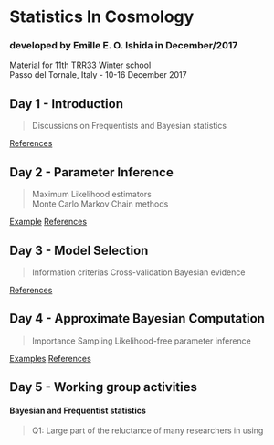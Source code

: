 # Statistics In Cosmology
### developed by Emille E. O. Ishida in December/2017

Material for 11th TRR33 Winter school  
Passo del Tornale, Italy - 10-16 December 2017

## Day 1 - Introduction

> Discussions on Frequentists and Bayesian statistics
    
[References](https://github.com/emilleishida/StatisticsInCosmology/tree/master/I_Frequentist_vs_Bayesian/references)

## Day 2 - Parameter Inference

> Maximum Likelihood estimators  
> Monte Carlo Markov Chain methods  

[Example](https://github.com/emilleishida/StatisticsInCosmology/tree/master/II_Parameter_Inference)
[References](https://github.com/emilleishida/StatisticsInCosmology/tree/master/II_Parameter_Inference/references)

## Day 3 - Model Selection

> Information criterias
> Cross-validation
> Bayesian evidence
 
[References](https://github.com/emilleishida/StatisticsInCosmology/tree/master/III_Model_Selection/references)

## Day 4 - Approximate Bayesian Computation

> Importance Sampling
> Likelihood-free parameter inference
 
[Examples](https://github.com/emilleishida/StatisticsInCosmology/tree/master/IV_ABC)
[References](https://github.com/emilleishida/StatisticsInCosmology/tree/master/IV_ABC/references)

## Day 5 - Working group activities

#### Bayesian and Frequentist statistics
     
> Q1: Large part of the reluctance of many researchers in using 
